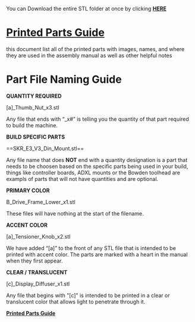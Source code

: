 You can Download the entire STL folder at once by clicking [**HERE**](https://download-directory.github.io/?url=https%3A%2F%2Fgithub.com%2FVoronDesign%2FVoron-0%2Ftree%2FVoron0.2%2FSTLs)

# [Printed Parts Guide](https://docs.google.com/spreadsheets/d/1MSgTiXazJwyfcTe7QqNIMWwQ_lfM8cOXmiMWPZ2HkEI/copy)

this document list all of the printed parts with images, names, and where they are used in the assembly manual as well as other helpful notes

# Part File Naming Guide


**QUANTITY REQUIRED**

[a]_Thumb_Nut_x3.stl

Any file that ends with “_x#” is telling you the quantity of that part required to build the machine.

**BUILD SPECIFIC PARTS**

==SKR_E3_V3_Din_Mount.stl==

Any file name that does **NOT** end with a quantity designation is a part that needs to be choosen based on the specific parts being used in your build, things like controller boards, ADXL mounts or the Bowden toolhead are exampls of parts that will not have quantities and are optional. 

**PRIMARY COLOR**

B_Drive_Frame_Lower_x1.stl

These files will have nothing at the start of the filename.

**ACCENT COLOR**

[a]_Tensioner_Knob_x2.stl

We have added “[a]” to the front of any STL file that is intended to be printed with accent color. The parts are marked with a heart in the manual when they first appear. 

**CLEAR / TRANSLUCENT**

[c]_Display_Diffuser_x1.stl

Any file that begins with "[c]" is intended to be printed in a clear or translucent color that allows light to penetrate through it.





[**Printed Parts Guide**](https://docs.google.com/spreadsheets/d/1MSgTiXazJwyfcTe7QqNIMWwQ_lfM8cOXmiMWPZ2HkEI/copy)
